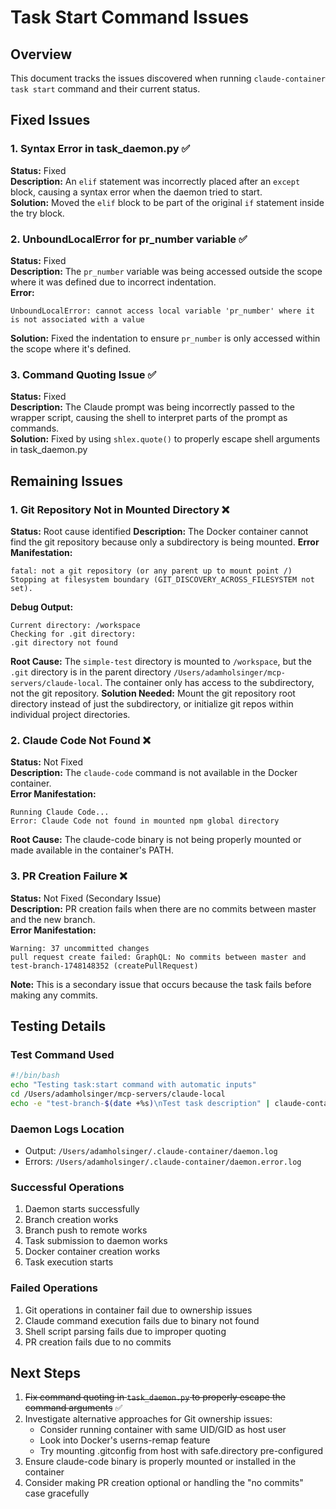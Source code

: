 # Task Start Command Issues

## Overview
This document tracks the issues discovered when running `claude-container task start` command and their current status.

## Fixed Issues

### 1. Syntax Error in task_daemon.py ✅
**Status:** Fixed  
**Description:** An `elif` statement was incorrectly placed after an `except` block, causing a syntax error when the daemon tried to start.  
**Solution:** Moved the `elif` block to be part of the original `if` statement inside the try block.

### 2. UnboundLocalError for pr_number variable ✅
**Status:** Fixed  
**Description:** The `pr_number` variable was being accessed outside the scope where it was defined due to incorrect indentation.  
**Error:**
```
UnboundLocalError: cannot access local variable 'pr_number' where it is not associated with a value
```
**Solution:** Fixed the indentation to ensure `pr_number` is only accessed within the scope where it's defined.

### 3. Command Quoting Issue ✅
**Status:** Fixed  
**Description:** The Claude prompt was being incorrectly passed to the wrapper script, causing the shell to interpret parts of the prompt as commands.  
**Solution:** Fixed by using `shlex.quote()` to properly escape shell arguments in task_daemon.py

## Remaining Issues

### 1. Git Repository Not in Mounted Directory ❌
**Status:** Root cause identified
**Description:** The Docker container cannot find the git repository because only a subdirectory is being mounted.
**Error Manifestation:**
```
fatal: not a git repository (or any parent up to mount point /)
Stopping at filesystem boundary (GIT_DISCOVERY_ACROSS_FILESYSTEM not set).
```
**Debug Output:**
```
Current directory: /workspace
Checking for .git directory:
.git directory not found
```
**Root Cause:** The `simple-test` directory is mounted to `/workspace`, but the `.git` directory is in the parent directory `/Users/adamholsinger/mcp-servers/claude-local`. The container only has access to the subdirectory, not the git repository.
**Solution Needed:** Mount the git repository root directory instead of just the subdirectory, or initialize git repos within individual project directories.

### 2. Claude Code Not Found ❌
**Status:** Not Fixed  
**Description:** The `claude-code` command is not available in the Docker container.  
**Error Manifestation:**
```
Running Claude Code...
Error: Claude Code not found in mounted npm global directory
```
**Root Cause:** The claude-code binary is not being properly mounted or made available in the container's PATH.

### 3. PR Creation Failure ❌
**Status:** Not Fixed (Secondary Issue)  
**Description:** PR creation fails when there are no commits between master and the new branch.  
**Error Manifestation:**
```
Warning: 37 uncommitted changes
pull request create failed: GraphQL: No commits between master and test-branch-1748148352 (createPullRequest)
```
**Note:** This is a secondary issue that occurs because the task fails before making any commits.

## Testing Details

### Test Command Used
```bash
#!/bin/bash
echo "Testing task:start command with automatic inputs"
cd /Users/adamholsinger/mcp-servers/claude-local
echo -e "test-branch-$(date +%s)\nTest task description" | claude-container task start
```

### Daemon Logs Location
- Output: `/Users/adamholsinger/.claude-container/daemon.log`
- Errors: `/Users/adamholsinger/.claude-container/daemon.error.log`

### Successful Operations
1. Daemon starts successfully
2. Branch creation works
3. Branch push to remote works
4. Task submission to daemon works
5. Docker container creation works
6. Task execution starts

### Failed Operations
1. Git operations in container fail due to ownership issues
2. Claude command execution fails due to binary not found
3. Shell script parsing fails due to improper quoting
4. PR creation fails due to no commits

## Next Steps

1. ~~Fix command quoting in `task_daemon.py` to properly escape the command arguments~~ ✅
2. Investigate alternative approaches for Git ownership issues:
   - Consider running container with same UID/GID as host user
   - Look into Docker's userns-remap feature
   - Try mounting .gitconfig from host with safe.directory pre-configured
3. Ensure claude-code binary is properly mounted or installed in the container
4. Consider making PR creation optional or handling the "no commits" case gracefully
